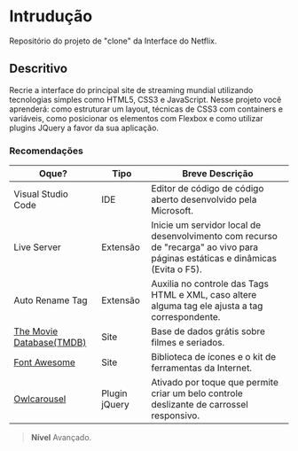 # Intrudução
Repositório do projeto de "clone" da Interface do Netflix.

## Descritivo
Recrie a interface do principal site de streaming mundial utilizando tecnologias simples como HTML5, CSS3 e JavaScript. Nesse projeto você aprenderá: como estruturar um layout, técnicas de CSS3 com containers e variáveis, como posicionar os elementos com Flexbox e como utilizar plugins JQuery a favor da sua aplicação.

### Recomendações
|Oque?|Tipo|Breve Descrição|
|-----|----|---------------|
|Visual Studio Code|IDE|Editor de código de código aberto desenvolvido pela Microsoft.|
|Live Server|Extensão|Inicie um servidor local de desenvolvimento com recurso de "recarga" ao vivo para páginas estáticas e dinâmicas (Evita o F5).|
|Auto Rename Tag|Extensão|Auxilia no controle das Tags HTML e XML, caso altere alguma tag ele ajusta a tag correspondente.|
|[The Movie Database(TMDB)](https://www.themoviedb.org/ "Ao clicar você será redirecionado para o site")|Site|Base de dados grátis sobre filmes e seriados.|
|[Font Awesome](https://fontawesome.com/ "Ao clicar você será redirecionado para o site")|Site|Biblioteca de ícones e o kit de ferramentas da Internet.|
|[Owlcarousel](https://owlcarousel2.github.io/OwlCarousel2/ "Ao clicar você será redirecionado para o site")|Plugin jQuery|Ativado por toque que permite criar um belo controle deslizante de carrossel responsivo.|


> **Nível** Avançado.